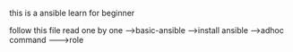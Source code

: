 this is a ansible learn for beginner

follow this file read  one by one
-->basic-ansible 
-->install ansible
-->adhoc command
--->role
